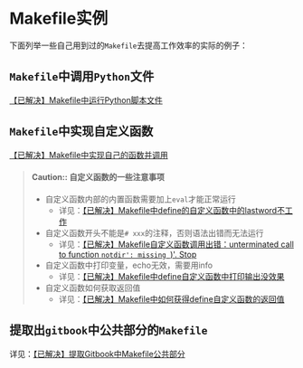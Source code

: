 # Makefile实例

下面列举一些自己用到过的`Makefile`去提高工作效率的实际的例子：

## `Makefile`中调用`Python`文件

[【已解决】Makefile中运行Python脚本文件](http://www.crifan.com/makefile_run_python_script_file)

## `Makefile`中实现自定义函数

[【已解决】Makefile中实现自己的函数并调用](http://www.crifan.com/makefile_implement_custom_function_then_call)

> #### Caution:: 自定义函数的一些注意事项
> * 自定义函数内部的内置函数需要加上`eval`才能正常运行
>   * 详见：[【已解决】Makefile中define的自定义函数中的lastword不工作](http://www.crifan.com/makefile_define_custom_function_lastword_not_work)
> * 自定义函数开头不能是`# xxx`的注释，否则语法出错而无法运行
>   * 详见：[【已解决】Makefile自定义函数调用出错：unterminated call to function `notdir': missing `)'.  Stop](http://www.crifan.com/makefile_custom_function_call_error_unterminated_call_to_function_notdir_missing_stop)
> * 自定义函数中打印变量，echo无效，需要用info
>   * 详见：[【已解决】Makefile中define自定义函数中打印输出没效果](http://www.crifan.com/makefile_define_custom_function_print_no_output_effect)
> * 自定义函数如何获取返回值
>   * 详见：[【已解决】Makefile中如何获得define自定义函数的返回值](http://www.crifan.com/makefile_get_define_custom_function_return_value)

## 提取出`gitbook`中公共部分的`Makefile`

详见：[【已解决】提取Gitbook中Makefile公共部分](http://www.crifan.com/gitbook_extract_common_part_of_makefile)
